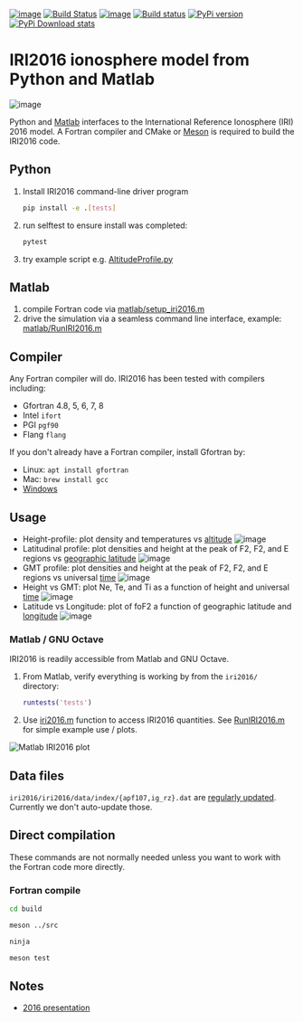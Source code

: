 [![image](https://zenodo.org/badge/DOI/10.5281/zenodo.240895.svg)](https://doi.org/10.5281/zenodo.240895)
[![Build Status](https://travis-ci.org/scivision/IRI2016.svg?branch=master)](https://travis-ci.org/scivision/IRI2016)
[![image](https://coveralls.io/repos/github/scivision/IRI2016/badge.svg?branch=master)](https://coveralls.io/github/scivision/IRI2016?branch=master)
[![Build status](https://ci.appveyor.com/api/projects/status/euvvim6aus3dagwq?svg=true)](https://ci.appveyor.com/project/scivision/pyiri2016)
[![PyPi version](https://img.shields.io/pypi/pyversions/iri2016.svg)](https://pypi.python.org/pypi/iri2016)
[![PyPi Download stats](http://pepy.tech/badge/iri2016)](http://pepy.tech/project/iri2016)


# IRI2016 ionosphere model from Python and Matlab

![image](./figures/iri2DExample02.gif)

Python and [Matlab](#matlab) interfaces to the International Reference Ionosphere (IRI) 2016 model.
A Fortran compiler and CMake or 
[Meson](https://github.com/mesonbuild/meson/) 
is required to build the IRI2016 code.

## Python

1. Install IRI2016 command-line driver program
   ```sh
   pip install -e .[tests]
   ```
2. run selftest to ensure install was completed:
   ```sh
   pytest
   ```
3. try example script e.g. [AltitudeProfile.py](./AltitudeProfile.py)

## Matlab

1. compile Fortran code via [matlab/setup_iri2016.m](./matlab/setup_iri2016.m)
2. drive the simulation via a seamless command line interface, example: [matlab/RunIRI2016.m](./matlab/RunIRI2016.m)



## Compiler

Any Fortran compiler will do. 
IRI2016 has been tested with compilers including:

* Gfortran 4.8, 5, 6, 7, 8
* Intel `ifort`
* PGI `pgf90`
* Flang `flang`

If you don't already have a Fortran compiler, install Gfortran by:

* Linux: `apt install gfortran`
* Mac: `brew install gcc`
* [Windows](https://www.scivision.co/windows-gcc-gfortran-cmake-make-install/)

    
## Usage

* Height-profile: plot density and temperatures vs [altitude](./AltitudeProfile.py)
  ![image](./figures/iri1DExample01.png)
* Latitudinal profile: plot densities and height at the peak of F2, F2, and E regions vs [geographic latitude](./LatitudeProfile.py)
  ![image](./figures/iri1DExample02.png)
* GMT profile: plot densities and height at the peak of F2, F2, and E regions vs universal [time](./TimeProfile.py)
  ![image](./figures/iri1DExample08.png)
* Height vs GMT: plot Ne, Te, and Ti as a function of height and universal [time](./examples/example01.py)
  ![image](./figures/iri2DExample01.png)
* Latitude vs Longitude: plot of foF2 a function of geographic latitude and [longitude](./examples/example02.py)
  ![image](./figures/iri2DExample02.png)
  
### Matlab / GNU Octave
IRI2016 is readily accessible from Matlab and GNU Octave.

1. From Matlab, verify everything is working by from the `iri2016/` directory:
   ```matlab
   runtests('tests')
   ```
2. Use [iri2016.m](./matlab/iri2016.m) function to access IRI2016 quantities.  See [RunIRI2016.m](./matlab/RunIRI2016.m) for simple example use / plots.

![Matlab IRI2016 plot](./figures/matlab.png)

## Data files

`iri2016/iri2016/data/index/{apf107,ig_rz}.dat` are 
[regularly updated](http://irimodel.org/indices/).
Currently we don't auto-update those.

## Direct compilation

These commands are not normally needed unless you want to work with the Fortran code more directly.

### Fortran compile

```sh
cd build

meson ../src

ninja

meson test
```

## Notes

* [2016 presentation](https://doi.org/10.5281/zenodo.1493021)
